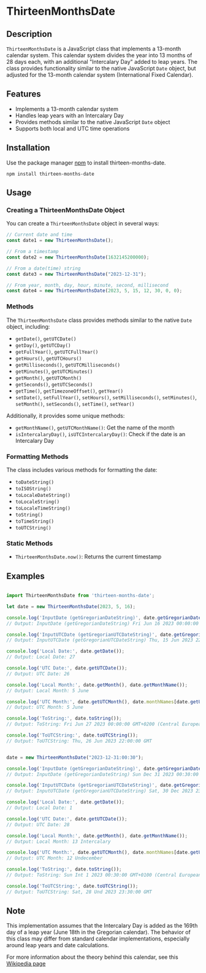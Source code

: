 # ThirteenMonthsDate

## Description

`ThirteenMonthsDate` is a JavaScript class that implements a 13-month calendar system. This calendar system divides the year into 13 months of 28 days each, with an additional "Intercalary Day" added to leap years. The class provides functionality similar to the native JavaScript `Date` object, but adjusted for the 13-month calendar system (International Fixed Calendar).

## Features

- Implements a 13-month calendar system
- Handles leap years with an Intercalary Day
- Provides methods similar to the native JavaScript `Date` object
- Supports both local and UTC time operations

## Installation

Use the package manager [npm](https://docs.npmjs.com/cli/v9/commands/npm-install) to install thirteen-months-date.

```npm
npm install thirteen-months-date
```

## Usage

### Creating a ThirteenMonthsDate Object

You can create a `ThirteenMonthsDate` object in several ways:

```javascript
// Current date and time
const date1 = new ThirteenMonthsDate();

// From a timestamp
const date2 = new ThirteenMonthsDate(1632145200000);

// From a date(time) string
const date3 = new ThirteenMonthsDate("2023-12-31");

// From year, month, day, hour, minute, second, millisecond
const date4 = new ThirteenMonthsDate(2023, 5, 15, 12, 30, 0, 0);
```

### Methods

The `ThirteenMonthsDate` class provides methods similar to the native `Date` object, including:

- `getDate()`, `getUTCDate()`
- `getDay()`, `getUTCDay()`
- `getFullYear()`, `getUTCFullYear()`
- `getHours()`, `getUTCHours()`
- `getMilliseconds()`, `getUTCMilliseconds()`
- `getMinutes()`, `getUTCMinutes()`
- `getMonth()`, `getUTCMonth()`
- `getSeconds()`, `getUTCSeconds()`
- `getTime()`, `getTimezoneOffset()`, `getYear()`
- `setDate()`, `setFullYear()`, `setHours()`, `setMilliseconds()`, `setMinutes()`, `setMonth()`, `setSeconds()`, `setTime()`, `setYear()`

Additionally, it provides some unique methods:

- `getMonthName()`, `getUTCMonthName()`: Get the name of the month
- `isIntercalaryDay()`, `isUTCIntercalaryDay()`: Check if the date is an Intercalary Day

### Formatting Methods

The class includes various methods for formatting the date:

- `toDateString()`
- `toISOString()`
- `toLocaleDateString()`
- `toLocaleString()`
- `toLocaleTimeString()`
- `toString()`
- `toTimeString()`
- `toUTCString()`

### Static Methods

- `ThirteenMonthsDate.now()`: Returns the current timestamp

## Examples

```javascript

import ThirteenMonthsDate from 'thirteen-months-date';

let date = new ThirteenMonthsDate(2023, 5, 16);

console.log('InputDate (getGregorianDateString)', date.getGregorianDateString());
// Output: InputDate (getGregorianDateString) Fri Jun 16 2023 00:00:00 GMT+0200 (Central European Summer Time)

console.log('InputUTCDate (getGregorianUTCDateString)', date.getGregorianUTCDateString());
// Output: InputUTCDate (getGregorianUTCDateString) Thu, 15 Jun 2023 22:00:00 GMT

console.log('Local Date:', date.getDate());
// Output: Local Date: 27

console.log('UTC Date:', date.getUTCDate());
// Output: UTC Date: 26

console.log('Local Month:', date.getMonth(), date.getMonthName());
// Output: Local Month: 5 June

console.log('UTC Month:', date.getUTCMonth(), date.monthNames[date.getUTCMonth()]);
// Output: UTC Month: 5 June

console.log('ToString:', date.toString());
// Output: ToString: Fri Jun 27 2023 00:00:00 GMT+0200 (Central European Summer Time)

console.log('ToUTCString:', date.toUTCString());
// Output: ToUTCString: Thu, 26 Jun 2023 22:00:00 GMT


date = new ThirteenMonthsDate("2023-12-31:00:30");

console.log('InputDate (getGregorianDateString)', date.getGregorianDateString());
// Output: InputDate (getGregorianDateString) Sun Dec 31 2023 00:30:00 GMT+0100 (Central European Standard Time)

console.log('InputUTCDate (getGregorianUTCDateString)', date.getGregorianUTCDateString());
// Output: InputUTCDate (getGregorianUTCDateString) Sat, 30 Dec 2023 23:30:00 GMT

console.log('Local Date:', date.getDate());
// Output: Local Date: 1

console.log('UTC Date:', date.getUTCDate());
// Output: UTC Date: 28

console.log('Local Month:', date.getMonth(), date.getMonthName());
// Output: Local Month: 13 Intercalary

console.log('UTC Month:', date.getUTCMonth(), date.monthNames[date.getUTCMonth()]);
// Output: UTC Month: 12 Undecember

console.log('ToString:', date.toString());
// Output: ToString: Sun Int 1 2023 00:30:00 GMT+0100 (Central European Standard Time)

console.log('ToUTCString:', date.toUTCString());
// Output: ToUTCString: Sat, 28 Und 2023 23:30:00 GMT
```

## Note

This implementation assumes that the Intercalary Day is added as the 169th day of a leap year (June 18th in the Gregorian calendar). The behavior of this class may differ from standard calendar implementations, especially around leap years and date calculations.

For more information about the theory behind this calendar, see this [Wikipedia page](https://en.wikipedia.org/wiki/International_Fixed_Calendar)